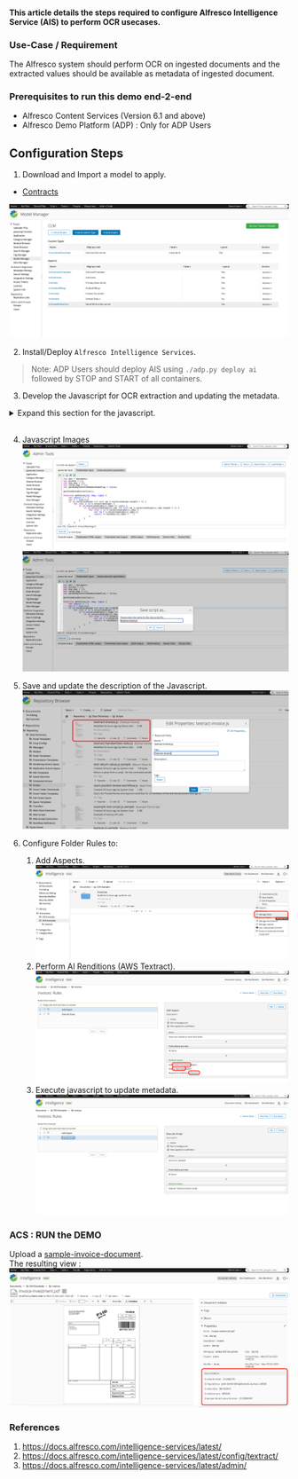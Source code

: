 #### This article details the steps required to configure Alfresco Intelligence Service (AIS) to perform OCR usecases.

### Use-Case / Requirement
The Alfresco system should perform OCR on ingested documents and the extracted values should be available as metadata of ingested document.

### Prerequisites to run this demo end-2-end

* Alfresco Content Services (Version 6.1 and above)
* Alfresco Demo Platform (ADP) : Only for ADP Users

## Configuration Steps
1. Download and Import a model to apply.
* [Contracts](assets/CLM.zip)

![model-manager](assets/1.png)

2. Install/Deploy `Alfresco Intelligence Services`.
> Note: ADP Users should deploy AIS using `./adp.py deploy ai` followed by STOP and START of all containers.

3. Develop the Javascript for OCR extraction and updating the metadata.

<details>
    <summary>Expand this section for the javascript.</summary>

``` javascript
var doc = document;
var blocks = [];
var key_map = [];
var value_map = [];
var getReadyToFetchMemberNameFlag = false;

performDataExtraction();

function getValue(id, map, type) {
    var result = "";
    var b = map[id];
    if (b.relationships !== null && b.relationships.length > 0) {
        for (var y in b.relationships) {
            if (b.relationships[y].type == type) {
                if (b.relationships[y].ids !== null && b.relationships[y].ids.length > 0) {
                    for (var i in b.relationships[y].ids) {
                        var id = b.relationships[y].ids[i];
                        result += blocks[id].text + " ";
                    }
                }
            }
        }
    }
    return result;

}


function invokeUntilAvailable(renditionName) {
    var _rendition = getAISRendition();

    for (var i = 0;(_rendition == undefined || _rendition == null); i++) {
        _rendition = getAISRendition(renditionName);
        logger.info("COUNTER - " + i + " - IS RENDITION UNDEFINED ???  - " + (_rendition == undefined || _rendition == null));
    }

    return _rendition;
}

function getAISRendition(renditionName) {
    return renditionService.getRenditionByName(doc, renditionName);
}



function performDataExtraction() {


	//var aisRendition = renditionService.getRenditionByName(doc, "cm:aiTextract");
	var aisRendition = invokeUntilAvailable("cm:aiTextract");

    if (aisRendition !== undefined && aisRendition !== null) {
        logger.info("**** RENDITION IS VERY MUCH AVAILABLE ****");

        var rdoc = search.findNode(aisRendition.nodeRef);
        if (rdoc !== null && rdoc.content !== undefined) {


            var j = JSON.parse(rdoc.content);

            // Loop all blocks and construct an array of all blocks, one with all key blocks and one with all value blocks
            if (j !== undefined && j.blocks.length > 0) {
                for (var x in j.blocks) {
                    var block = j.blocks[x];
                    blocks[block.id] = block;


                    if (block.entityTypes !== null && block.entityTypes.length > 0) {
                        if (block.entityTypes[0] == "KEY") {
                            key_map[block.id] = block;
                        }
                        if (block.entityTypes[0] == "VALUE") {
                            value_map[block.id] = block;
                        }
                    }

                    if (block.blockType == "LINE") {
                        if ((block.text.match(/Name/gi)) && (doc.properties["tx:memberName"] == "")) {
                            getReadyToFetchMemberNameFlag = true;
                            continue;
                        }

                        if (getReadyToFetchMemberNameFlag) {
                            doc.properties["tx:memberName"] = block.text;
                            getReadyToFetchMemberNameFlag = false;
                        }
                    }




                    doc.save();


                }

            }


            // Loop all key blocks, lookup the value
            for (var k in key_map) {
                var kblock = key_map[k];
                var ktext = getValue(kblock.id, key_map, "CHILD");
                var value = "";
                if (kblock.relationships !== null && kblock.relationships.length > 0) {
                    for (r in kblock.relationships) {
                        if (kblock.relationships[r].type == "VALUE") {
                            for (i in kblock.relationships[r].ids) {
                                value += getValue(kblock.relationships[r].ids[i], value_map, "CHILD") + " ";
                            }
                        }
                    }
                }

                logger.info("\nKey: " + ktext + "\nValue: " + value + "\n");

                if (ktext.match(/^Profile/i)) {
                    doc.properties["lm:number"] = value;
                }

                if (ktext.match(/^Date/gi)) {
                    doc.properties["lm:invoiceDate"] = value;
                }

                if (ktext.match(/^Bill To/gi)) {
                    doc.properties["lm:address"] = value;
                }

				        if (ktext.match(/^Total/gi)) {
                    doc.properties["lm:amount"] = value;
                }

				        if (ktext.match(/^FEIN/gi)) {
                    doc.properties["lm:FEIN"] = value;
                }





                doc.save();


            }

            logger.log("\n--- **** **** **** ---\n");
        }

    } else {
        logger.info("**** RENDITION IS NOT YET AVAILABLE. AIS IS WORKING ON THE DOCUMENT ****");
    }

}


/*
	Example-Code-Start
    if (ktext.match(/as shown on your income tax return/gi) || ktext.match(/as shown on your income/gi) || ktext.match(/as sahowe on your income tae retum/gi)) {
    	doc.properties["tx:name"] = value;
        logger.info("\nFound income tax returning: " + ktext + "\nValue: " + value);
    }

	if (block.text.match(/^W-9$/gi)) {
        logger.info("Found W-9 in: " + block.text);
        doc.properties["tx:docType"] = block.text;
    }

	Example-Code-End
*/

```
</details>
<br/>

4. Javascript Images
![develop-javascript-1](assets/2.png)
![develop-javascript-2](assets/3.png)


4. Save and update the description of the Javascript.
![script-descrition](assets/4.png)


5. Configure Folder Rules to:
    1. Add Aspects.
    ![add-aspects](assets/5a.png)
    2. Perform AI Renditions (AWS Textract).
    ![ai-rendition](assets/5b.png)
    3. Execute javascript to update metadata.
    ![ececute-js](assets/5c.png)


### ACS : RUN the DEMO
Upload a [sample-invoice-document](assets/Invoice-Investment.pdf). <br/>
The resulting view :
![result](assets/6.png)


### References
1. https://docs.alfresco.com/intelligence-services/latest/
2. https://docs.alfresco.com/intelligence-services/latest/config/textract/
3. https://docs.alfresco.com/intelligence-services/latest/admin/